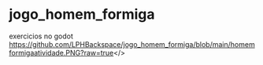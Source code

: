 # jogo_homem_formiga
exercicios no godot
<img>https://github.com/LPHBackspace/jogo_homem_formiga/blob/main/homemformigaatividade.PNG?raw=true</>
